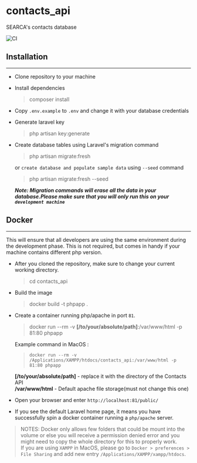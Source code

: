 # contacts_api
SEARCA's contacts database   

![CI](https://travis-ci.org/SEARCAPhil/contacts_api.svg?branch=develop)

## Installation
___
* Clone repository to your machine

* Install dependencies
  > composer install

* Copy `.env.example` to `.env` and change it with your database credentials

* Generate laravel key
  > php artisan key:generate

* Create database tables using Laravel's migration command
  > php artisan migrate:fresh

  or `create database and populate sample data` using `--seed` command
  > php artisan migrate:fresh --seed

  
  ***Note: Migration commands will erase all the data in your database.Please make sure that you will only run this on your `development machine`***


## Docker
___
This will ensure that all developers are using the same environment during the development phase. This is not required, but comes in handy if your machine contains different php version.

* After you cloned the repository, make sure to change your current working directory.
  > cd contacts_api

* Build the image

  > docker build -t phpapp .

* Create a container running php/apache in port `81`.
  > docker run --rm -v **[/to/your/absolute/path]**:/var/www/html -p 81:80 phpapp
     
  Example command in MacOS :   
  > `docker run --rm -v /Applications/XAMPP/htdocs/contacts_api:/var/www/html -p 81:80 phpapp `  
  
  **[/to/your/absolute/path]** - replace it with the directory of the Contacts API   
  **/var/www/html** - Default apache file storage(must not change this one)

* Open your browser and enter `http://localhost:81/public/`
* If you see the default Laravel home page, it means you have successfully spin a docker container running a `php/apache` server.

   
> NOTES: Docker only allows few folders that could be mount into the volume or else you will receive a permission denied error and you might need to copy the whole directory for this to properly work.    
If you are using `XAMPP` in MacOS, please go to `Docker > preferences > File Sharing` and add new entry `/Applications/XAMPP/xampp/htdocs`.  
